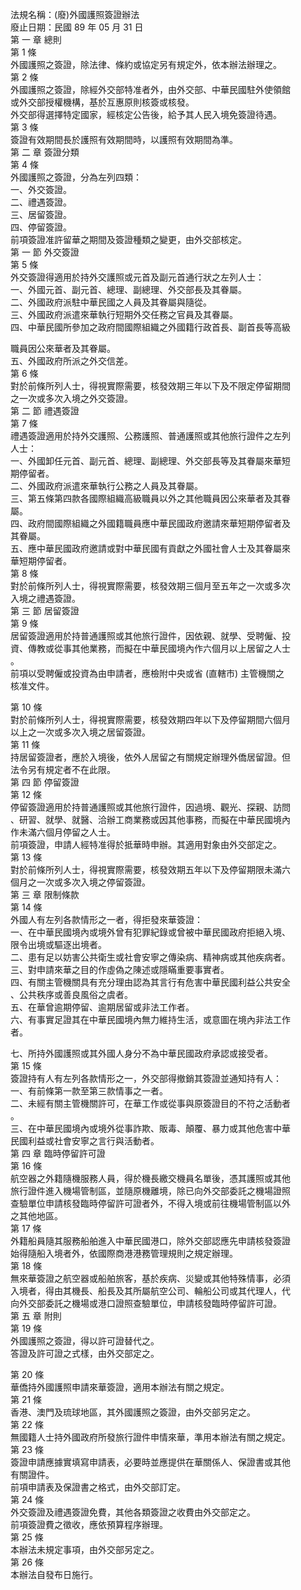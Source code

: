 法規名稱：(廢)外國護照簽證辦法  
廢止日期：民國 89 年 05 月 31 日  
第 一 章 總則  
第 1 條  
外國護照之簽證，除法律、條約或協定另有規定外，依本辦法辦理之。  
第 2 條  
外國護照之簽證，除經外交部特准者外，由外交部、中華民國駐外使領館  
或外交部授權機構，基於互惠原則核簽或核發。  
外交部得選擇特定國家，經核定公告後，給予其人民入境免簽證待遇。  
第 3 條  
簽證有效期間長於護照有效期間時，以護照有效期間為準。  
第 二 章 簽證分類  
第 4 條  
外國護照之簽證，分為左列四類：  
一、外交簽證。  
二、禮遇簽證。  
三、居留簽證。  
四、停留簽證。  
前項簽證准許留華之期間及簽證種類之變更，由外交部核定。  
第 一 節 外交簽證  
第 5 條  
外交簽證得適用於持外交護照或元首及副元首通行狀之左列人士：  
一、外國元首、副元首、總理、副總理、外交部長及其眷屬。  
二、外國政府派駐中華民國之人員及其眷屬與隨從。  
三、外國政府派遣來華執行短期外交任務之官員及其眷屬。  
四、中華民國所參加之政府間國際組織之外國籍行政首長、副首長等高級  


職員因公來華者及其眷屬。  
五、外國政府所派之外交信差。  
第 6 條  
對於前條所列人士，得視實際需要，核發效期三年以下及不限定停留期間  
之一次或多次入境之外交簽證。  
第 二 節 禮遇簽證  
第 7 條  
禮遇簽證適用於持外交護照、公務護照、普通護照或其他旅行證件之左列  
人士：  
一、外國卸任元首、副元首、總理、副總理、外交部長等及其眷屬來華短  
期停留者。  
二、外國政府派遣來華執行公務之人員及其眷屬。  
三、第五條第四款各國際組織高級職員以外之其他職員因公來華者及其眷  
屬。  
四、政府間國際組織之外國籍職員應中華民國政府邀請來華短期停留者及  
其眷屬。  
五、應中華民國政府邀請或對中華民國有貢獻之外國社會人士及其眷屬來  
華短期停留者。  
第 8 條  
對於前條所列人士，得視實際需要，核發效期三個月至五年之一次或多次  
入境之禮遇簽證。  
第 三 節 居留簽證  
第 9 條  
居留簽證適用於持普通護照或其他旅行證件，因依親、就學、受聘僱、投  
資、傳教或從事其他業務，而擬在中華民國境內作六個月以上居留之人士  
。  
前項以受聘僱或投資為由申請者，應檢附中央或省 (直轄市) 主管機關之  
核准文件。  


第 10 條  
對於前條所列人士，得視實際需要，核發效期四年以下及停留期間六個月  
以上之一次或多次入境之居留簽證。  
第 11 條  
持居留簽證者，應於入境後，依外人居留之有關規定辦理外僑居留證。但  
法令另有規定者不在此限。  
第 四 節 停留簽證  
第 12 條  
停留簽證適用於持普通護照或其他旅行證件，因過境、觀光、探親、訪問  
、研習、就學、就醫、洽辦工商業務或因其他事務，而擬在中華民國境內  
作未滿六個月停留之人士。  
前項簽證，申請人經特准得於抵華時申辦。其適用對象由外交部定之。  
第 13 條  
對於前條所列人士，得視實際需要，核發效期五年以下及停留期限未滿六  
個月之一次或多次入境之停留簽證。  
第 三 章 限制條款  
第 14 條  
外國人有左列各款情形之一者，得拒發來華簽證：  
一、在中華民國境內或境外曾有犯罪紀錄或曾被中華民國政府拒絕入境、  
限令出境或驅逐出境者。  
二、患有足以妨害公共衛生或社會安寧之傳染病、精神病或其他疾病者。  
三、對申請來華之目的作虛偽之陳述或隱瞞重要事實者。  
四、有關主管機關具有充分理由認為其言行有危害中華民國利益公共安全  
、公共秩序或善良風俗之虞者。  
五、在華曾逾期停留、逾期居留或非法工作者。  
六、有事實足證其在中華民國境內無力維持生活，或意圖在境內非法工作  
者。  


七、所持外國護照或其外國人身分不為中華民國政府承認或接受者。  
第 15 條  
簽證持有人有左列各款情形之一，外交部得撤銷其簽證並通知持有人：  
一、有前條第一款至第三款情事之一者。  
二、未經有關主管機關許可，在華工作或從事與原簽證目的不符之活動者  
。  
三、在中華民國境內或境外從事詐欺、販毒、顛覆、暴力或其他危害中華  
民國利益或社會安寧之言行與活動者。  
第 四 章 臨時停留許可證  
第 16 條  
航空器之外籍隨機服務人員，得於機長繳交機員名單後，憑其護照或其他  
旅行證件進入機場管制區，並隨原機離境，除已向外交部委託之機場證照  
查驗單位申請核發臨時停留許可證者外，不得入境或前往機場管制區以外  
之其他地區。  
第 17 條  
外籍船員隨其服務船舶進入中華民國港口，除外交部認應先申請核發簽證  
始得隨船入境者外，依國際商港港務管理規則之規定辦理。  
第 18 條  
無來華簽證之航空器或船舶旅客，基於疾病、災變或其他特殊情事，必須  
入境者，得由其機長、船長及其所屬航空公司、輪船公司或其代理人，代  
向外交部委託之機場或港口證照查驗單位，申請核發臨時停留許可證。  
第 五 章 附則  
第 19 條  
外國護照之簽證，得以許可證替代之。  
答證及許可證之式樣，由外交部定之。  


第 20 條  
華僑持外國護照申請來華簽證，適用本辦法有關之規定。  
第 21 條  
香港、澳門及琉球地區，其外國護照之簽證，由外交部另定之。  
第 22 條  
無國籍人士持外國政府所發旅行證件申情來華，準用本辦法有關之規定。  
第 23 條  
簽證申請應據實填寫申請表，必要時並應提供在華關係人、保證書或其他  
有關證件。  
前項申請表及保證書之格式，由外交部訂定。  
第 24 條  
外交簽證及禮遇簽證免費，其他各類簽證之收費由外交部定之。  
前項簽證費之徵收，應依預算程序辦理。  
第 25 條  
本辦法未規定事項，由外交部另定之。  
第 26 條  
本辦法自發布日施行。  


